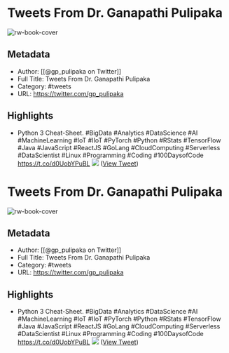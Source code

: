# Tweets From Dr. Ganapathi Pulipaka

![rw-book-cover](https://pbs.twimg.com/profile_images/1354974939887988736/P9wzBxgk.jpg)

## Metadata
- Author: [[@gp_pulipaka on Twitter]]
- Full Title: Tweets From Dr. Ganapathi Pulipaka
- Category: #tweets
- URL: https://twitter.com/gp_pulipaka

## Highlights
- Python 3 Cheat-Sheet. #BigData #Analytics #DataScience #AI #MachineLearning #IoT #IIoT #PyTorch #Python #RStats #TensorFlow #Java #JavaScript #ReactJS #GoLang #CloudComputing #Serverless #DataScientist #Linux #Programming #Coding #100DaysofCode 
  https://t.co/d0UobYPuBL 
  ![](https://pbs.twimg.com/media/FelEE9IX0AYBV7V.jpg) ([View Tweet](https://twitter.com/gp_pulipaka/status/1578868000337580039))
# Tweets From Dr. Ganapathi Pulipaka

![rw-book-cover](https://pbs.twimg.com/profile_images/1354974939887988736/P9wzBxgk.jpg)

## Metadata
- Author: [[@gp_pulipaka on Twitter]]
- Full Title: Tweets From Dr. Ganapathi Pulipaka
- Category: #tweets
- URL: https://twitter.com/gp_pulipaka

## Highlights
- Python 3 Cheat-Sheet. #BigData #Analytics #DataScience #AI #MachineLearning #IoT #IIoT #PyTorch #Python #RStats #TensorFlow #Java #JavaScript #ReactJS #GoLang #CloudComputing #Serverless #DataScientist #Linux #Programming #Coding #100DaysofCode 
  https://t.co/d0UobYPuBL 
  ![](https://pbs.twimg.com/media/FelEE9IX0AYBV7V.jpg) ([View Tweet](https://twitter.com/gp_pulipaka/status/1578868000337580039))
